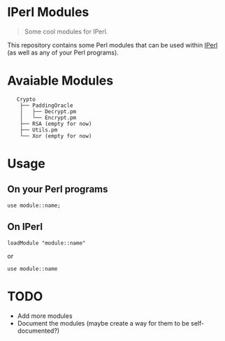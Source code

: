 # IPerl Modules
> Some cool modules for IPerl.

This repository contains some Perl modules that can be used within [IPerl](https://github.com/LvMalware/iperl) (as well as any of your Perl programs).

# Avaiable Modules
```
   Crypto
    ├── PaddingOracle
    │   ├── Decrypt.pm
    │   └── Encrypt.pm
    ├── RSA (empty for now)
    ├── Utils.pm
    └── Xor (empty for now)
```

# Usage

## On your Perl programs
  `use module::name;`

## On IPerl
  `loadModule "module::name"`

or

  `use module::name`

# TODO

- Add more modules
- Document the modules (maybe create a way for them to be self-documented?)
